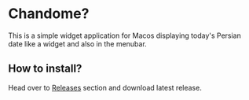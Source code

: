 # Chandome?

This is a simple widget application for Macos displaying today's Persian date like a widget and also in the menubar.

## How to install?

Head over to [Releases](https://github.com/callmearta/chandome/releases) section and download latest release.